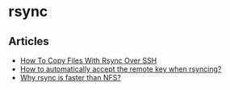 # rsync

## Articles
* [How To Copy Files With Rsync Over SSH](https://www.digitalocean.com/community/tutorials/how-to-copy-files-with-rsync-over-ssh)
* [How to automatically accept the remote key when rsyncing?](https://stackoverflow.com/questions/18123554/how-to-automatically-accept-the-remote-key-when-rsyncing)
* [Why rsync is faster than NFS?](https://serverfault.com/questions/268369/why-rsync-is-faster-than-nfs)
